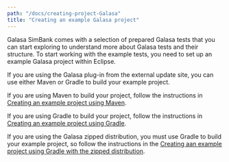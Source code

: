 ```yaml
---
path: "/docs/creating-project-Galasa"
title: "Creating an example Galasa project"
---
```


Galasa SimBank comes with a selection of prepared Galasa tests that you can start exploring to understand more about Galasa tests and their structure. To start working with the example tests, you need to set up an example Galasa project within Eclipse. 

If you are using the Galasa plug-in from the external update site, you can use either Maven or Gradle to build your example project. 

If you are using Maven to build your project, follow the instructions in [Creating an example project using Maven](/docs/creating-project-Galasa/creating-project-Maven). 

If you are using Gradle to build your project, follow the instructions in [Creating an example project using Gradle](/docs/creating-project-Galasa/creating-project-online-Gradle).

If you are using the Galasa zipped distribution, you must use Gradle to build your example project, so follow the instructions in the [Creating aan example project using Gradle with the zipped distribution](/docs/creating-project-Galasa/creating-project-offline-Gradle). 
